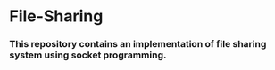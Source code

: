# File-Sharing

### This repository contains an implementation of file sharing system using socket programming.
